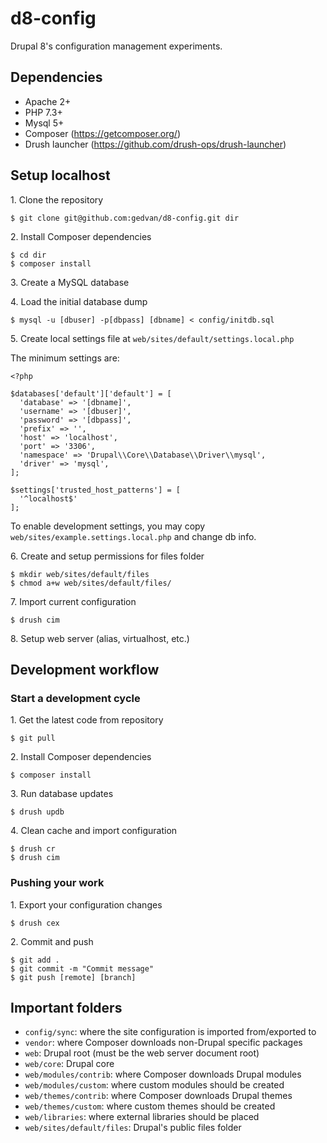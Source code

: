# d8-config

Drupal 8's configuration management experiments.

## Dependencies

- Apache 2+
- PHP 7.3+
- Mysql 5+
- Composer (https://getcomposer.org/)
- Drush launcher (https://github.com/drush-ops/drush-launcher)

## Setup localhost

1\. Clone the repository

~~~
$ git clone git@github.com:gedvan/d8-config.git dir
~~~

2\. Install Composer dependencies

~~~
$ cd dir
$ composer install
~~~

3\. Create a MySQL database

4\. Load the initial database dump

~~~
$ mysql -u [dbuser] -p[dbpass] [dbname] < config/initdb.sql
~~~

5\. Create local settings file at `web/sites/default/settings.local.php`

The minimum settings are:

~~~
<?php

$databases['default']['default'] = [
  'database' => '[dbname]',
  'username' => '[dbuser]',
  'password' => '[dbpass]',
  'prefix' => '',
  'host' => 'localhost',
  'port' => '3306',
  'namespace' => 'Drupal\\Core\\Database\\Driver\\mysql',
  'driver' => 'mysql',
];

$settings['trusted_host_patterns'] = [
  '^localhost$'
];
~~~

To enable development settings, you may copy `web/sites/example.settings.local.php` and change db info.

6\. Create and setup permissions for files folder

~~~
$ mkdir web/sites/default/files
$ chmod a+w web/sites/default/files/
~~~

7\. Import current configuration

~~~
$ drush cim
~~~

8\. Setup web server (alias, virtualhost, etc.)

## Development workflow

### Start a development cycle

1\. Get the latest code from repository

~~~
$ git pull
~~~

2\. Install Composer dependencies

~~~
$ composer install
~~~

3\. Run database updates

~~~
$ drush updb
~~~

4\. Clean cache and import configuration

~~~
$ drush cr
$ drush cim
~~~

### Pushing your work

1\. Export your configuration changes

~~~
$ drush cex
~~~

2\. Commit and push

~~~
$ git add .
$ git commit -m "Commit message"
$ git push [remote] [branch]
~~~

## Important folders

- `config/sync`: where the site configuration is imported from/exported to
- `vendor`: where Composer downloads non-Drupal specific packages
- `web`: Drupal root (must be the web server document root)
- `web/core`: Drupal core
- `web/modules/contrib`: where Composer downloads Drupal modules
- `web/modules/custom`: where custom modules should be created
- `web/themes/contrib`: where Composer downloads Drupal themes
- `web/themes/custom`: where custom themes should be created
- `web/libraries`: where external libraries should be placed
- `web/sites/default/files`: Drupal's public files folder
